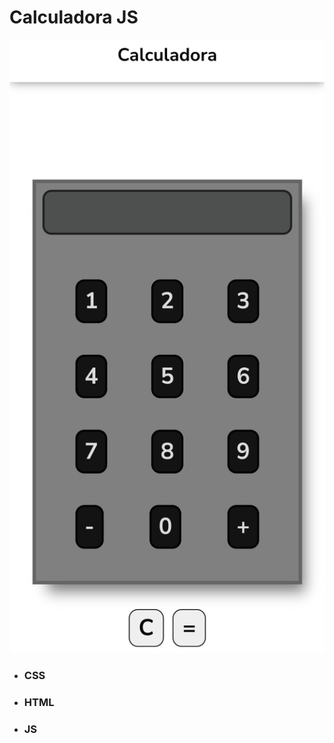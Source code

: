<h1>Calculadora JS</h1>
<img src="./Screenshot_20240803-062830.png">
<ul>
  <li><h3>CSS</h3></li>
  <li><h3>HTML</h3></li>
  <li><h3>JS</h3></li>
  
</ul>
